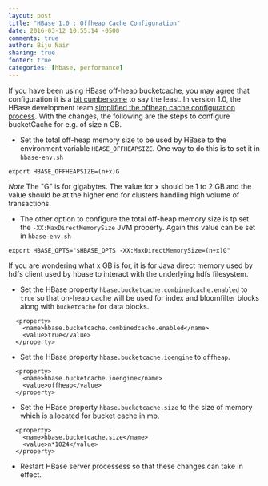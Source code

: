 ```yaml
---
layout: post
title: "HBase 1.0 : Offheap Cache Configuration"
date: 2016-03-12 10:55:14 -0500
comments: true
author: Biju Nair
sharing: true
footer: true
categories: [hbase, performance]
---
```

If you have been using HBase off-heap bucketcache, you may agree that configuration it is a [bit cumbersome](http://blog.asquareb.com/blog/2014/11/24/how-to-leverage-large-physical-memory-to-improve-hbase-read-performance/) to say the least. In version 1.0, the HBase development team [simplified the offheap cache configuration process](https://issues.apache.org/jira/browse/HBASE-11520). With the changes, the following are the steps to configure bucketCache for e.g. of size n GB.
<!--more-->
- Set the total off-heap memory size to be used by HBase to the environment variable ``HBASE_OFFHEAPSIZE``. One way to do this is to set it in ``hbase-env.sh``
```
export HBASE_OFFHEAPSIZE=(n+x)G
```
*Note* The "G" is for gigabytes. The value for x should be 1 to 2 GB and the value should be at the higher end for clusters handling high volume of transactions. 
- The other option to configure the total off-heap memory size is tp set the ``-XX:MaxDirectMemorySize`` JVM property. Again this value can be set in ``hbase-env.sh``
```
export HBASE_OPTS="$HBASE_OPTS -XX:MaxDirectMemorySize=(n+x)G"
```
If you are wondering what x GB is for, it is for Java direct memory used by hdfs client used by hbase to interact with the underlying hdfs filesystem. 
- Set the HBase property ``hbase.bucketcache.combinedcache.enabled`` to ``true`` so that on-heap cache will be used for index and bloomfilter blocks along with ``bucketcache`` for data blocks.
```
  <property>
    <name>hbase.bucketcache.combinedcache.enabled</name>
    <value>true</value>
  </property>
```
- Set the HBase property ``hbase.bucketcache.ioengine`` to ``offheap``.
```
  <property>
    <name>hbase.bucketcache.ioengine</name>
    <value>offheap</value>
  </property>
```
- Set the HBase property ``hbase.bucketcache.size`` to the size of memory which is allocated for bucket cache in mb.
```
  <property>
    <name>hbase.bucketcache.size</name>
    <value>n*1024</value>
  </property>
```
- Restart HBase server processess so that these changes can take in effect. 
```
